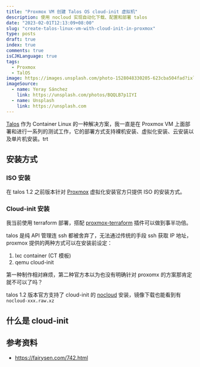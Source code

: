 ```yaml
---
title: "Proxmox VM 创建 Talos OS cloud-init 虚拟机"
description: 使用 nocloud 实现自动化下载、配置和部署 talos
date: "2023-02-01T12:13:09+08:00" 
slug: "create-talos-linux-vm-with-cloud-init-in-proxmox"
type: posts
draft: true
index: true
comments: true
isCJKLanguage: true
tags:
  - Proxmox
  - TalOS
image: https://images.unsplash.com/photo-1528048330205-623cba504fad?ixlib=rb-4.0.3&ixid=MnwxMjA3fDB8MHxwaG90by1wYWdlfHx8fGVufDB8fHx8&auto=format&fit=crop&w=2781&q=80
imageSource:
  - name: Yeray Sánchez
    link: https://unsplash.com/photos/BQQLB7p1IYI
  - name: Unsplash
    link: https://unsplash.com
---
```


[Talos](https://talos.dev) 作为 Container Linux 的一种解决方案，我一直是在 Proxmox VM 上面部署和进行一系列的测试工作，它的部署方式支持裸机安装、虚拟化安装、云安装以及单片机安装。trt

## 安装方式

### ISO 安装

在 talos 1.2 之前版本针对 [Proxmox](https://www.talos.dev/v1.2/talos-guides/install/virtualized-platforms/proxmox/) 虚拟化安装官方只提供 ISO 的安装方式。

### Cloud-init 安装

我当前使用 terraform 部署，搭配 [proxmox-terraform]() 插件可以做到事半功倍。

talos 是纯 API 管理连 ssh 都被舍弃了，无法通过传统的手段 ssh 获取 IP 地址，proxmox 提供的两种方式可以在安装前设定：

1. lxc container (CT 模板)
2. qemu cloud-init

第一种制作相对麻烦，第二种官方本以为也没有明确针对 proxomx 的方案那肯定就不可以了吗？

talos 1.2 版本官方支持了 cloud-init 的 [nocloud](https://www.talos.dev/v1.2/talos-guides/install/cloud-platforms/nocloud/) 安装，镜像下载也能看到有 `nocloud-xxx.raw.xz`

## 什么是 cloud-init


## 参考资料

- https://fairysen.com/742.html
